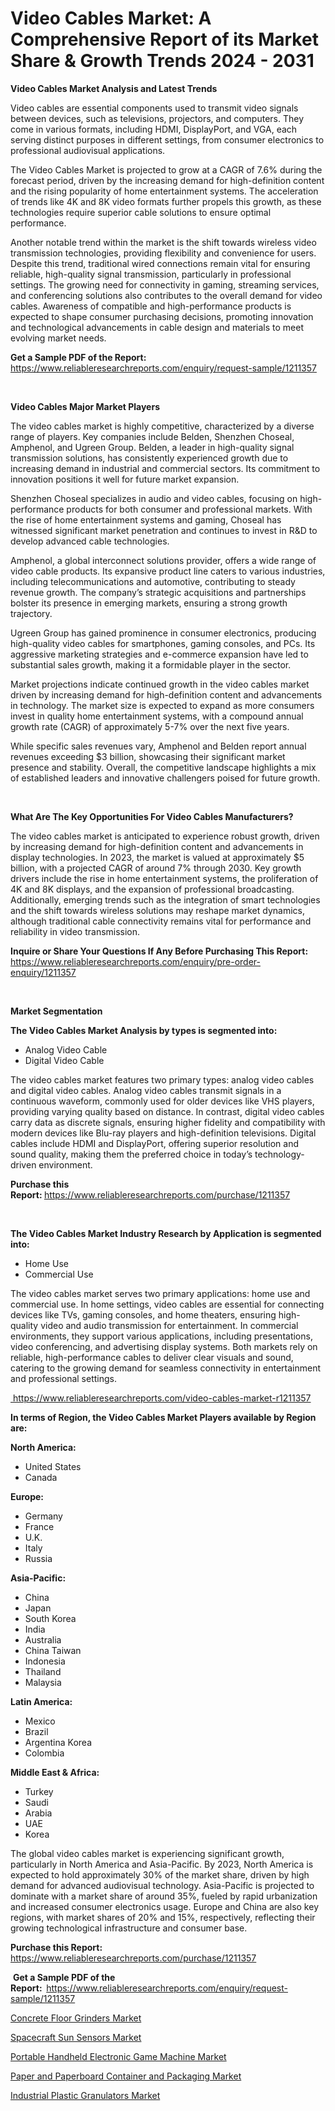 <p><h1>Video Cables Market: A Comprehensive Report of its Market Share & Growth Trends 2024 - 2031</h1></p><p><strong>Video Cables Market Analysis and Latest Trends</strong></p>
<p><p>Video cables are essential components used to transmit video signals between devices, such as televisions, projectors, and computers. They come in various formats, including HDMI, DisplayPort, and VGA, each serving distinct purposes in different settings, from consumer electronics to professional audiovisual applications.</p><p>The Video Cables Market is projected to grow at a CAGR of 7.6% during the forecast period, driven by the increasing demand for high-definition content and the rising popularity of home entertainment systems. The acceleration of trends like 4K and 8K video formats further propels this growth, as these technologies require superior cable solutions to ensure optimal performance.</p><p>Another notable trend within the market is the shift towards wireless video transmission technologies, providing flexibility and convenience for users. Despite this trend, traditional wired connections remain vital for ensuring reliable, high-quality signal transmission, particularly in professional settings. The growing need for connectivity in gaming, streaming services, and conferencing solutions also contributes to the overall demand for video cables. Awareness of compatible and high-performance products is expected to shape consumer purchasing decisions, promoting innovation and technological advancements in cable design and materials to meet evolving market needs.</p></p>
<p><strong>Get a Sample PDF of the Report:&nbsp;</strong> <a href="https://www.reliableresearchreports.com/enquiry/request-sample/1211357?utm_campaign=28&utm_medium=2&utm_source=Github&utm_content=ia&utm_term=05102024&utm_id=video-cables">https://www.reliableresearchreports.com/enquiry/request-sample/1211357</a></p>
<p>&nbsp;</p>
<p><strong>Video Cables Major Market Players</strong></p>
<p><p>The video cables market is highly competitive, characterized by a diverse range of players. Key companies include Belden, Shenzhen Choseal, Amphenol, and Ugreen Group. Belden, a leader in high-quality signal transmission solutions, has consistently experienced growth due to increasing demand in industrial and commercial sectors. Its commitment to innovation positions it well for future market expansion.</p><p>Shenzhen Choseal specializes in audio and video cables, focusing on high-performance products for both consumer and professional markets. With the rise of home entertainment systems and gaming, Choseal has witnessed significant market penetration and continues to invest in R&D to develop advanced cable technologies.</p><p>Amphenol, a global interconnect solutions provider, offers a wide range of video cable products. Its expansive product line caters to various industries, including telecommunications and automotive, contributing to steady revenue growth. The company’s strategic acquisitions and partnerships bolster its presence in emerging markets, ensuring a strong growth trajectory.</p><p>Ugreen Group has gained prominence in consumer electronics, producing high-quality video cables for smartphones, gaming consoles, and PCs. Its aggressive marketing strategies and e-commerce expansion have led to substantial sales growth, making it a formidable player in the sector.</p><p>Market projections indicate continued growth in the video cables market driven by increasing demand for high-definition content and advancements in technology. The market size is expected to expand as more consumers invest in quality home entertainment systems, with a compound annual growth rate (CAGR) of approximately 5-7% over the next five years.</p><p>While specific sales revenues vary, Amphenol and Belden report annual revenues exceeding $3 billion, showcasing their significant market presence and stability. Overall, the competitive landscape highlights a mix of established leaders and innovative challengers poised for future growth.</p></p>
<p>&nbsp;</p>
<p><strong>What Are The Key Opportunities For Video Cables Manufacturers?</strong></p>
<p><p>The video cables market is anticipated to experience robust growth, driven by increasing demand for high-definition content and advancements in display technologies. In 2023, the market is valued at approximately $5 billion, with a projected CAGR of around 7% through 2030. Key growth drivers include the rise in home entertainment systems, the proliferation of 4K and 8K displays, and the expansion of professional broadcasting. Additionally, emerging trends such as the integration of smart technologies and the shift towards wireless solutions may reshape market dynamics, although traditional cable connectivity remains vital for performance and reliability in video transmission.</p></p>
<p><strong>Inquire or Share Your Questions If Any Before Purchasing This Report:</strong> <a href="https://www.reliableresearchreports.com/enquiry/pre-order-enquiry/1211357?utm_campaign=28&utm_medium=2&utm_source=Github&utm_content=ia&utm_term=05102024&utm_id=video-cables">https://www.reliableresearchreports.com/enquiry/pre-order-enquiry/1211357</a></p>
<p>&nbsp;</p>
<p><strong>Market Segmentation</strong></p>
<p><strong>The Video Cables Market Analysis by types is segmented into:</strong></p>
<p><ul><li>Analog Video Cable</li><li>Digital Video Cable</li></ul></p>
<p><p>The video cables market features two primary types: analog video cables and digital video cables. Analog video cables transmit signals in a continuous waveform, commonly used for older devices like VHS players, providing varying quality based on distance. In contrast, digital video cables carry data as discrete signals, ensuring higher fidelity and compatibility with modern devices like Blu-ray players and high-definition televisions. Digital cables include HDMI and DisplayPort, offering superior resolution and sound quality, making them the preferred choice in today’s technology-driven environment.</p></p>
<p><strong>Purchase this Report:&nbsp;</strong><a href="https://www.reliableresearchreports.com/purchase/1211357?utm_campaign=28&utm_medium=2&utm_source=Github&utm_content=ia&utm_term=05102024&utm_id=video-cables">https://www.reliableresearchreports.com/purchase/1211357</a></p>
<p>&nbsp;</p>
<p><strong>The Video Cables Market Industry Research by Application is segmented into:</strong></p>
<p><ul><li>Home Use</li><li>Commercial Use</li></ul></p>
<p><p>The video cables market serves two primary applications: home use and commercial use. In home settings, video cables are essential for connecting devices like TVs, gaming consoles, and home theaters, ensuring high-quality video and audio transmission for entertainment. In commercial environments, they support various applications, including presentations, video conferencing, and advertising display systems. Both markets rely on reliable, high-performance cables to deliver clear visuals and sound, catering to the growing demand for seamless connectivity in entertainment and professional settings.</p></p>
<p><a href="https://www.reliableresearchreports.com/video-cables-market-r1211357?utm_campaign=28&utm_medium=2&utm_source=Github&utm_content=ia&utm_term=05102024&utm_id=video-cables">&nbsp;https://www.reliableresearchreports.com/video-cables-market-r1211357</a></p>
<p><strong>In terms of Region, the Video Cables Market Players available by Region are:</strong></p>
<p>
    <p> <strong> North America: </strong>
        <ul>
            <li>United States</li>
            <li>Canada</li>
        </ul>
        </p> 
    <p> <strong> Europe: </strong>
        <ul>
            <li>Germany</li>
            <li>France</li>
            <li>U.K.</li>
            <li>Italy</li>
            <li>Russia</li>
        </ul>
        </p> 
    <p> <strong> Asia-Pacific: </strong>
        <ul>
            <li>China</li>
            <li>Japan</li>
            <li>South Korea</li>
            <li>India</li>
            <li>Australia</li>
            <li>China Taiwan</li>
            <li>Indonesia</li>
            <li>Thailand</li>
            <li>Malaysia</li>
        </ul>
        </p> 
    <p> <strong> Latin America: </strong>
        <ul>
            <li>Mexico</li>
            <li>Brazil</li>
            <li>Argentina Korea</li>
            <li>Colombia</li>
        </ul>
        </p> 
    <p> <strong> Middle East & Africa: </strong>
        <ul>
            <li>Turkey</li>
            <li>Saudi</li>
            <li>Arabia</li>
            <li>UAE</li>
            <li>Korea</li>
        </ul>
    </p>
    </p>
<p><p>The global video cables market is experiencing significant growth, particularly in North America and Asia-Pacific. By 2023, North America is expected to hold approximately 30% of the market share, driven by high demand for advanced audiovisual technology. Asia-Pacific is projected to dominate with a market share of around 35%, fueled by rapid urbanization and increased consumer electronics usage. Europe and China are also key regions, with market shares of 20% and 15%, respectively, reflecting their growing technological infrastructure and consumer base.</p></p>
<p><strong>Purchase this Report: </strong><a href="https://www.reliableresearchreports.com/purchase/1211357?utm_campaign=28&utm_medium=2&utm_source=Github&utm_content=ia&utm_term=05102024&utm_id=video-cables">https://www.reliableresearchreports.com/purchase/1211357</a></p>
<p>&nbsp;<strong>Get a Sample PDF of the Report:&nbsp;&nbsp;</strong><a href="https://www.reliableresearchreports.com/enquiry/request-sample/1211357?utm_campaign=28&utm_medium=2&utm_source=Github&utm_content=ia&utm_term=05102024&utm_id=video-cables">https://www.reliableresearchreports.com/enquiry/request-sample/1211357</a></p>
<p><strong></strong></p>
<p><p><a href="https://www.linkedin.com/pulse/concrete-floor-grinders-market-trends-strategic-insights-xpwme?utm_campaign=28&utm_medium=2&utm_source=Github&utm_content=ia&utm_term=05102024&utm_id=video-cables">Concrete Floor Grinders Market</a></p><p><a href="https://issuu.com/reportprime-2/docs/spacecraft-sun-sensors-market-size-_ae7fc2acff07f1?utm_campaign=28&utm_medium=2&utm_source=Github&utm_content=ia&utm_term=05102024&utm_id=video-cables">Spacecraft Sun Sensors Market</a></p><p><a href="https://issuu.com/reportprime-2/docs/portable-handheld-electronic-game-m_edeba1ca286b8c?utm_campaign=28&utm_medium=2&utm_source=Github&utm_content=ia&utm_term=05102024&utm_id=video-cables">Portable Handheld Electronic Game Machine Market</a></p><p><a href="https://medium.com/@jadevsheppard/paper-and-paperboard-container-and-packaging-market-outlook-complete-industry-analysis-2024-to-4a53f13d2a87?postPublishedType=repub&utm_campaign=28&utm_medium=2&utm_source=Github&utm_content=ia&utm_term=05102024&utm_id=video-cables">Paper and Paperboard Container and Packaging Market</a></p><p><a href="https://github.com/SotoRodolfo12/Market-Research-Report-List-1/blob/main/industrial-plastic-granulators-market.md?utm_campaign=28&utm_medium=2&utm_source=Github&utm_content=ia&utm_term=05102024&utm_id=video-cables">Industrial Plastic Granulators Market</a></p></p>